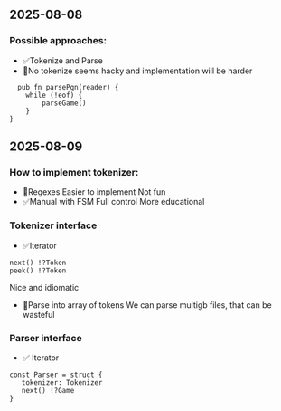 ## 2025-08-08

### Possible approaches:
* ✅Tokenize and Parse
* 🛑No tokenize
  seems hacky and implementation will be harder
```zig
  pub fn parsePgn(reader) {
    while (!eof) {
        parseGame()
    }  
}
```

## 2025-08-09

### How to implement tokenizer:
* 🛑Regexes
  Easier to implement 
  Not fun
* ✅Manual with FSM
  Full control
  More educational
  
### Tokenizer interface
* ✅Iterator
```zig
next() !?Token
peek() !?Token
```
Nice and idiomatic
* 🛑Parse into array of tokens
  We can parse multigb files, that can be wasteful

### Parser interface
* ✅ Iterator
```zig
const Parser = struct {
   tokenizer: Tokenizer
   next() !?Game
}
```
